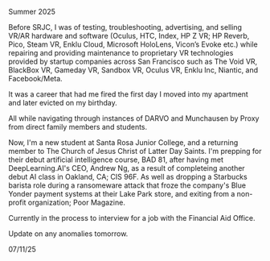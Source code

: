 
Summer 2025

Before SRJC, I was of testing, troubleshooting, advertising, and selling VR/AR hardware and software (Oculus, HTC, Index,
HP Z VR; HP Reverb, Pico, Steam VR, Enklu Cloud, Microsoft HoloLens, Vicon’s Evoke etc.) while repairing and
providing maintenance to proprietary VR technologies provided by startup companies across San Francisco such as The Void VR, BlackBox VR, Gameday VR, Sandbox VR, Oculus VR, Enklu Inc, Niantic, and Facebook/Meta.

It was a career that had me fired the first day I moved into my apartment and later evicted on my birthday.

All while navigating through instances of DARVO and Munchausen by Proxy from direct family members and students.

Now, I'm a new student at Santa Rosa Junior College, and a returning member to The Church of Jesus Christ of Latter Day Saints. I'm prepping for their debut artificial intelligence course, BAD 81, after having met DeepLearning.AI's CEO, Andrew Ng, as a result of completeing another debut AI class in Oakland, CA; CIS 96F. As well as dropping a Starbucks barista role during a ransomeware attack that froze the company's Blue Yonder payment systems at their Lake Park store, and exiting from a non-profit organization; Poor Magazine.

Currently in the process to interview for a job with the Financial Aid Office.

Update on any anomalies tomorrow.

07/11/25
